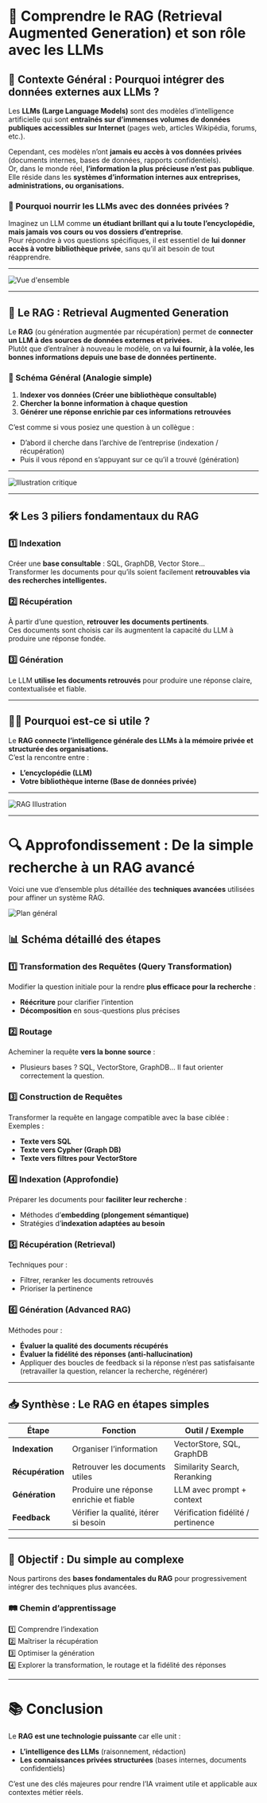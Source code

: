 # 🧠 Comprendre le RAG (Retrieval Augmented Generation) et son rôle avec les LLMs

## 📌 Contexte Général : Pourquoi intégrer des données externes aux LLMs ?

Les **LLMs (Large Language Models)** sont des modèles d’intelligence artificielle qui sont **entraînés sur d’immenses volumes de données publiques accessibles sur Internet** (pages web, articles Wikipédia, forums, etc.).

Cependant, ces modèles n’ont **jamais eu accès à vos données privées** (documents internes, bases de données, rapports confidentiels).  
Or, dans le monde réel, **l’information la plus précieuse n’est pas publique**. Elle réside dans les **systèmes d’information internes aux entreprises, administrations, ou organisations.**

### 🔑 Pourquoi nourrir les LLMs avec des données privées ?
Imaginez un LLM comme **un étudiant brillant qui a lu toute l’encyclopédie, mais jamais vos cours ou vos dossiers d’entreprise**.  
Pour répondre à vos questions spécifiques, il est essentiel de **lui donner accès à votre bibliothèque privée**, sans qu’il ait besoin de tout réapprendre.

---

![Vue d'ensemble](./images/overview.png)

---

## 🚀 Le RAG : Retrieval Augmented Generation

Le **RAG** (ou génération augmentée par récupération) permet de **connecter un LLM à des sources de données externes et privées.**  
Plutôt que d’entraîner à nouveau le modèle, on va **lui fournir, à la volée, les bonnes informations depuis une base de données pertinente.**

### 📂 Schéma Général (Analogie simple)
1. **Indexer vos données (Créer une bibliothèque consultable)**
2. **Chercher la bonne information à chaque question**
3. **Générer une réponse enrichie par ces informations retrouvées**

C’est comme si vous posiez une question à un collègue :  
- D’abord il cherche dans l’archive de l’entreprise (indexation / récupération)  
- Puis il vous répond en s’appuyant sur ce qu’il a trouvé (génération)

---

![Illustration critique](./images/overview1.png)

---

## 🛠️ Les 3 piliers fondamentaux du RAG

### 1️⃣ **Indexation**  
Créer une **base consultable** : SQL, GraphDB, Vector Store…  
Transformer les documents pour qu’ils soient facilement **retrouvables via des recherches intelligentes.**

### 2️⃣ **Récupération**  
À partir d’une question, **retrouver les documents pertinents**.  
Ces documents sont choisis car ils augmentent la capacité du LLM à produire une réponse fondée.

### 3️⃣ **Génération**  
Le LLM **utilise les documents retrouvés** pour produire une réponse claire, contextualisée et fiable.

---

## 🧑‍💼 Pourquoi est-ce si utile ?
Le **RAG connecte l’intelligence générale des LLMs à la mémoire privée et structurée des organisations.**  
C’est la rencontre entre :
- **L’encyclopédie (LLM)**
- **Votre bibliothèque interne (Base de données privée)**

---

![RAG Illustration](./images/rag_00.png)

---

# 🔍 Approfondissement : De la simple recherche à un RAG avancé

Voici une vue d’ensemble plus détaillée des **techniques avancées** utilisées pour affiner un système RAG.

![Plan général](./images/plan.png)

## 📊 Schéma détaillé des étapes

### 1️⃣ **Transformation des Requêtes (Query Transformation)**
Modifier la question initiale pour la rendre **plus efficace pour la recherche** :
- **Réécriture** pour clarifier l’intention
- **Décomposition** en sous-questions plus précises

### 2️⃣ **Routage**
Acheminer la requête **vers la bonne source** :
- Plusieurs bases ? SQL, VectorStore, GraphDB… Il faut orienter correctement la question.

### 3️⃣ **Construction de Requêtes**
Transformer la requête en langage compatible avec la base ciblée :  
Exemples :  
- **Texte vers SQL**  
- **Texte vers Cypher (Graph DB)**  
- **Texte vers filtres pour VectorStore**

### 4️⃣ **Indexation (Approfondie)**
Préparer les documents pour **faciliter leur recherche** :
- Méthodes d’**embedding (plongement sémantique)**
- Stratégies d’**indexation adaptées au besoin**

### 5️⃣ **Récupération (Retrieval)**
Techniques pour :
- Filtrer, reranker les documents retrouvés
- Prioriser la pertinence

### 6️⃣ **Génération (Advanced RAG)**
Méthodes pour :
- **Évaluer la qualité des documents récupérés**
- **Évaluer la fidélité des réponses (anti-hallucination)**
- Appliquer des boucles de feedback si la réponse n’est pas satisfaisante (retravailler la question, relancer la recherche, régénérer)

---

## 📥 Synthèse : Le RAG en étapes simples
| Étape             | Fonction                                  | Outil / Exemple              |
|-------------------|-------------------------------------------|-------------------------------|
| **Indexation**    | Organiser l’information                    | VectorStore, SQL, GraphDB      |
| **Récupération**  | Retrouver les documents utiles              | Similarity Search, Reranking   |
| **Génération**    | Produire une réponse enrichie et fiable      | LLM avec prompt + context      |
| **Feedback**      | Vérifier la qualité, itérer si besoin        | Vérification fidélité / pertinence |

---

## 🔭 Objectif : Du simple au complexe
Nous partirons des **bases fondamentales du RAG** pour progressivement intégrer des techniques plus avancées.

### 🛤️ Chemin d’apprentissage
1️⃣ Comprendre l’indexation  
2️⃣ Maîtriser la récupération  
3️⃣ Optimiser la génération  
4️⃣ Explorer la transformation, le routage et la fidélité des réponses

---

# 📚 Conclusion
Le **RAG est une technologie puissante** car elle unit :
- **L’intelligence des LLMs** (raisonnement, rédaction)
- **Les connaissances privées structurées** (bases internes, documents confidentiels)

C’est une des clés majeures pour rendre l’IA vraiment utile et applicable aux contextes métier réels.
